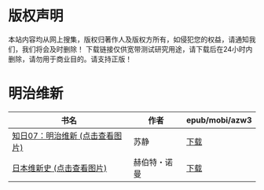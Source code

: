 # 版权声明

本站内容均从网上搜集，版权归著作人及版权方所有，如侵犯您的权益，请通知我们，我们将会及时删除！ 下载链接仅供宽带测试研究用途，请下载后在24小时内删除，请勿用于商业目的。请支持正版！

# 明治维新

| 书名 | 作者 | epub/mobi/azw3 |
| --- | --- | --- |
| [知日07：明治维新 (点击查看图片)](https://www.dushupai.com/attachment/2024/06/05/2d025d6831bf9cf7.jpg) | 苏静 | [下载](https://url89.ctfile.com/f/31084289-1357025476-ff6a83?p=8866) |
| [日本维新史 (点击查看图片)](https://www.dushupai.com/attachment/2024/06/04/c22c3604dba75e95.jpg) | 赫伯特・诺曼 | [下载](https://url89.ctfile.com/f/31084289-1357024477-aaca5d?p=8866) |

